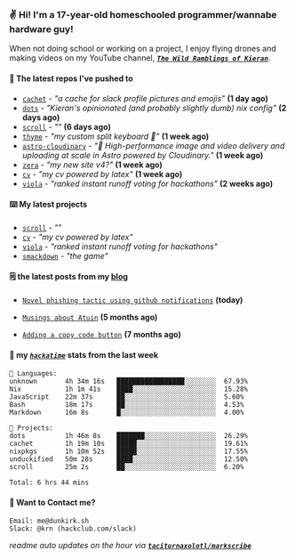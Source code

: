 ### ✌️ Hi! I'm a 17-year-old homeschooled programmer/wannabe hardware guy!

When not doing school or working on a project, I enjoy flying drones and making videos on my YouTube channel, [**_`The Wild Ramblings of Kieran`_**](https://youtube.com/@kieran.rambles).

#### 👷 The latest repos I've pushed to

- [`cachet`](https://github.com/taciturnaxolotl/cachet) - _"a cache for slack profile pictures and emojis"_ **(1 day ago)**
- [`dots`](https://github.com/taciturnaxolotl/dots) - _"Kieran's opinionated (and probably slightly dumb) nix config"_ **(2 days ago)**
- [`scroll`](https://github.com/taciturnaxolotl/scroll) - _""_ **(6 days ago)**
- [`thyme`](https://github.com/taciturnaxolotl/thyme) - _"my custom split keyboard 🫶"_ **(1 week ago)**
- [`astro-cloudinary`](https://github.com/cloudinary-community/astro-cloudinary) - _"🚀 High-performance image and video delivery and uploading at scale in Astro powered by Cloudinary."_ **(1 week ago)**
- [`zera`](https://github.com/taciturnaxolotl/zera) - _"my new site v4?"_ **(1 week ago)**
- [`cv`](https://github.com/taciturnaxolotl/cv) - _"my cv powered by latex"_ **(1 week ago)**
- [`viola`](https://github.com/taciturnaxolotl/viola) - _"ranked instant runoff voting for hackathons"_ **(2 weeks ago)**

#### ⌨️ My latest projects

- [`scroll`](https://github.com/taciturnaxolotl/scroll) - _""_
- [`cv`](https://github.com/taciturnaxolotl/cv) - _"my cv powered by latex"_
- [`viola`](https://github.com/taciturnaxolotl/viola) - _"ranked instant runoff voting for hackathons"_
- [`smackdown`](https://github.com/taciturnaxolotl/smackdown) - _"the game"_

#### 🗒️ the latest posts from my [blog](https://dunkirk.sh)

- [`Novel phishing tactic using github notifications`](https://dunkirk.sh/blog/github-phishing/) **(today)**

- [`Musings about Atuin`](https://dunkirk.sh/blog/atuin/) **(5 months ago)**

- [`Adding a copy code button`](https://dunkirk.sh/blog/adding-a-copy-button/) **(7 months ago)**



#### 📡 my [_`hackatime`_](https://waka.hackclub.com) stats from the last week

```text
💾 Languages:
unknown       4h 34m 16s   █████████████████░░░░░░░░  67.93%
Nix           1h 1m 41s    ████░░░░░░░░░░░░░░░░░░░░░  15.28%
JavaScript    22m 37s      ██░░░░░░░░░░░░░░░░░░░░░░░  5.60%
Bash          18m 17s      ██░░░░░░░░░░░░░░░░░░░░░░░  4.53%
Markdown      16m 8s       █░░░░░░░░░░░░░░░░░░░░░░░░  4.00%

💼 Projects:
dots          1h 46m 8s    ███████░░░░░░░░░░░░░░░░░░  26.29%
cachet        1h 19m 10s   █████░░░░░░░░░░░░░░░░░░░░  19.61%
nixpkgs       1h 10m 52s   █████░░░░░░░░░░░░░░░░░░░░  17.55%
unduckified   50m 28s      ████░░░░░░░░░░░░░░░░░░░░░  12.50%
scroll        25m 2s       ██░░░░░░░░░░░░░░░░░░░░░░░  6.20%

Total: 6 hrs 44 mins
```

#### 📮 Want to Contact me?

```text
Email: me@dunkirk.sh
Slack: @krn (hackclub.com/slack)
```

_readme auto updates on the hour via [**`taciturnaxolotl/markscribe`**](https://github.com/taciturnaxolotl/markscribe)_
